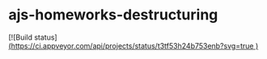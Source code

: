 # ajs-homeworks-destructuring
[![Build status][(https://ci.appveyor.com/api/projects/status/t3tf53h24b753enb?svg=true
)](https://ci.appveyor.com/project/lioness1741/ajs-homeworks-destructuring)